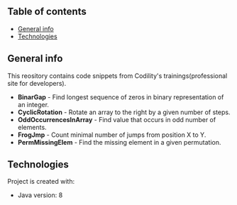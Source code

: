 ## Table of contents
* [General info](#general-info)
* [Technologies](#technologies)

## General info
This reository contains code snippets from Codility's trainings(professional site for developers).

* **BinarGap** - Find longest sequence of zeros in binary representation of an integer.
* **CyclicRotation** - Rotate an array to the right by a given number of steps.
* **OddOccurrencesInArray** - Find value that occurs in odd number of elements.
* **FrogJmp** - Count minimal number of jumps from position X to Y.
* **PermMissingElem** - Find the missing element in a given permutation.
	
## Technologies
Project is created with:
* Java version: 8
